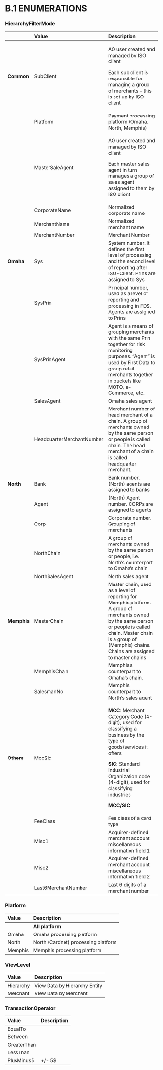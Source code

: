 # **B.1 ENUMERATIONS**

### HierarchyFilterMode

||**Value**|**Description**|
| :- | :- | :- |
|**Common**|SubClient|<p>AO user created and managed by ISO client</p><p>Each sub client is responsible for managing a group of merchants – this is set up by ISO client</p>|
||Platform|Payment processing platform (Omaha, North, Memphis)|
||MasterSaleAgent|<p>AO user created and managed by ISO client</p><p>Each master sales agent in turn manages a group of sales agent assigned to them by ISO client</p>|
||CorporateName|Normalized corporate name|
||MerchantName|Normalized merchant name|
||MerchantNumber|Merchant Number|
|<p>**Omaha**</p><p></p>|Sys|System number. It defines the first level of processing and the second level of reporting after ISO-Client. Prins are assigned to Sys|
||SysPrin|Principal number, used as a level of reporting and processing in FDS. Agents are assigned to Prins|
||SysPrinAgent|Agent is a means of grouping merchants with the same Prin together for risk monitoring purposes. “Agent” is used by First Data to group retail merchants together in buckets like MOTO, e-Commerce, etc. |
||SalesAgent|Omaha sales agent|
||HeadquarterMerchantNumber|Merchant number of head merchant of a chain. A group of merchants owned by the same person or people is called chain. The head merchant of a chain is called headquarter merchant. |
|**North**|Bank|Bank number. (North) agents are assigned to banks|
||Agent|(North) Agent number. CORPs are assigned to agents|
||Corp|Corporate number. Grouping of merchants |
||NorthChain|A group of merchants owned by the same person or people, i.e. North’s counterpart to Omaha’s chain|
||NorthSalesAgent|North sales agent |
|**Memphis**|MasterChain|Master chain, used as a level of reporting for Memphis platform.  A group of merchants owned by the same person or people is called chain. Master chain is a group of (Memphis) chains. Chains are assigned to master chains |
||MemphisChain|Memphis’s counterpart to Omaha’s chain. |
||SalesmanNo|Memphis’ counterpart to North’s sales agent|
|**Others**|MccSic|<p>**MCC**: Merchant Category Code (4-digit), used for classifying a business by the type of goods/services it offers</p><p>**SIC**: Standard Industrial Organization code (4-digit), used for classifying industries </p><p>**MCC/SIC** </p>|
||FeeClass|Fee class of a card type|
||Misc1|Acquirer-defined merchant account miscellaneous information field 1|
||Misc2|Acquirer-defined merchant account miscellaneous information field 2|
||Last6MerchantNumber|Last 6 digits of a merchant number|

### Platform

|**Value**|**Description**|
| :- | :- |
||**All platform**|
|Omaha|Omaha processing platform |
|North|North (Cardnet) processing platform |
|Memphis|Memphis processing platform|

### ViewLevel

|**Value**|**Description**|
| :- | :- |
|Hierarchy|View Data by Hierarchy Entity|
|Merchant|View Data by Merchant|

### TransactionOperator

|**Value**|**Description**|
| :- | :- |
|EqualTo||
|Between||
|GreaterThan||
|LessThan||
|PlusMinus5|+/- 5$|


